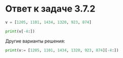 # Ответ к задаче 3.7.2

```python
v = [1205, 1101, 1434, 1320, 923, 874]

print(v[-4:])
```

Другие варианты решения:

```python
print(v:= [1205, 1101, 1434, 1320, 923, 874][-4:])
```
